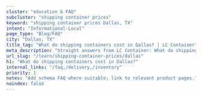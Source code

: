 ```yaml
---
cluster: "education & FAQ"
subcluster: "shipping container prices"
keyword: "shipping container prices Dallas, TX"
intent: "Informational-Local"
page_type: "Blog/FAQ"
city: "Dallas, TX"
title_tag: "What do shipping containers cost in Dallas? | LC Container"
meta_description: "Straight answers from LC Container: What do shipping containers cost in Dallas?. Local expertise Since 2003."
url_slug: "/learn/shipping-container-prices/dallas"
h1: "What do shipping containers cost in Dallas?"
internal_links: "/faq,/delivery,/inventory"
priority: 1
notes: "Add schema FAQ where suitable; link to relevant product pages."
noindex: false
---
```


<!-- TODO: Add unique city/inventory copy, images, and internal links here. -->

